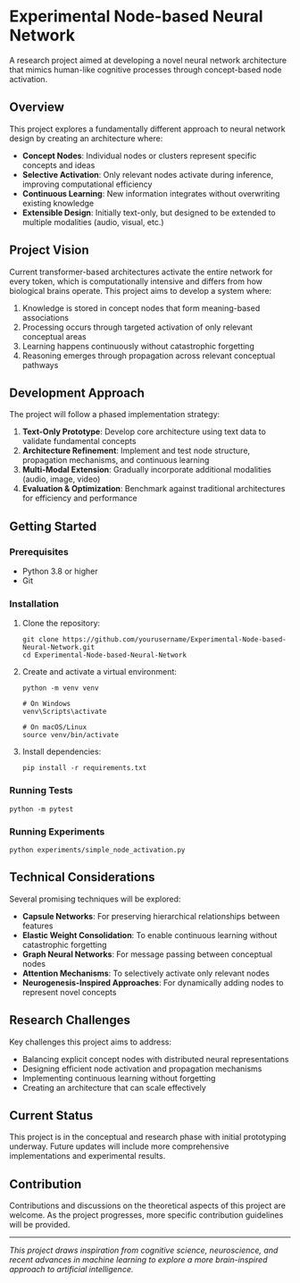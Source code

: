 # Experimental Node-based Neural Network

A research project aimed at developing a novel neural network architecture that mimics human-like cognitive processes through concept-based node activation.

## Overview

This project explores a fundamentally different approach to neural network design by creating an architecture where:

- **Concept Nodes**: Individual nodes or clusters represent specific concepts and ideas
- **Selective Activation**: Only relevant nodes activate during inference, improving computational efficiency
- **Continuous Learning**: New information integrates without overwriting existing knowledge
- **Extensible Design**: Initially text-only, but designed to be extended to multiple modalities (audio, visual, etc.)

## Project Vision

Current transformer-based architectures activate the entire network for every token, which is computationally intensive and differs from how biological brains operate. This project aims to develop a system where:

1. Knowledge is stored in concept nodes that form meaning-based associations
2. Processing occurs through targeted activation of only relevant conceptual areas
3. Learning happens continuously without catastrophic forgetting
4. Reasoning emerges through propagation across relevant conceptual pathways

## Development Approach

The project will follow a phased implementation strategy:

1. **Text-Only Prototype**: Develop core architecture using text data to validate fundamental concepts
2. **Architecture Refinement**: Implement and test node structure, propagation mechanisms, and continuous learning
3. **Multi-Modal Extension**: Gradually incorporate additional modalities (audio, image, video)
4. **Evaluation & Optimization**: Benchmark against traditional architectures for efficiency and performance

## Getting Started

### Prerequisites
- Python 3.8 or higher
- Git

### Installation

1. Clone the repository:
   ```
   git clone https://github.com/yourusername/Experimental-Node-based-Neural-Network.git
   cd Experimental-Node-based-Neural-Network
   ```

2. Create and activate a virtual environment:
   ```
   python -m venv venv
   
   # On Windows
   venv\Scripts\activate
   
   # On macOS/Linux
   source venv/bin/activate
   ```

3. Install dependencies:
   ```
   pip install -r requirements.txt
   ```

### Running Tests
```
python -m pytest
```

### Running Experiments
```
python experiments/simple_node_activation.py
```

## Technical Considerations

Several promising techniques will be explored:

- **Capsule Networks**: For preserving hierarchical relationships between features
- **Elastic Weight Consolidation**: To enable continuous learning without catastrophic forgetting
- **Graph Neural Networks**: For message passing between conceptual nodes
- **Attention Mechanisms**: To selectively activate only relevant nodes
- **Neurogenesis-Inspired Approaches**: For dynamically adding nodes to represent novel concepts

## Research Challenges

Key challenges this project aims to address:

- Balancing explicit concept nodes with distributed neural representations
- Designing efficient node activation and propagation mechanisms
- Implementing continuous learning without forgetting
- Creating an architecture that can scale effectively

## Current Status

This project is in the conceptual and research phase with initial prototyping underway. Future updates will include more comprehensive implementations and experimental results.

## Contribution

Contributions and discussions on the theoretical aspects of this project are welcome. As the project progresses, more specific contribution guidelines will be provided.

---

*This project draws inspiration from cognitive science, neuroscience, and recent advances in machine learning to explore a more brain-inspired approach to artificial intelligence.*